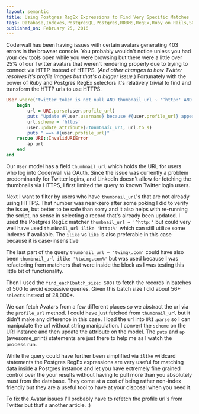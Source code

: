 ```yaml
---
layout: semantic
title: Using Postgres RegEx Expressions to Find Very Specific Matches
tags: Database,Indexes,PostgreSQL,Postgres,RDBMS,RegEx,Ruby on Rails,SQL
published_on: February 25, 2016
---
```


Coderwall has been having issues with certain avatars generating 403 errors in
the browser console. You probably wouldn't notice unless you had your dev tools
open while you were browsing but there were a little over 25% of our Twitter
avatars that weren't rendering properly due to trying to connect via HTTP
instead of HTTPS. (*And other changes to how Twitter resolves it's profile
images but that's a bigger issue.*)  Fortunately with the power of Ruby and
Postgres RegEx selectors it's relatively trivial to find and transform the HTTP
urls to use HTTPS.

```ruby
User.where("twitter_token is not null AND thumbnail_url ~ '^http:' AND thumbnail_url ~ 'twimg\.com'").find_each(batch_size: 500) do |user|
	begin
		url = URI.parse(user.profile_url)
		puts "Update #{user.username} because #{user.profile_url} appears to be HTTP."
		url.scheme = 'https'
		user.update_attribute(:thumbnail_url, url.to_s)
		puts " ==> #{user.profile_url}"
	rescue URI::InvalidURIError
		ap url
	end
end
```
Our `User` model has a field `thumbnail_url` which holds the URL for users who
log into Coderwall via OAuth. Since the issue was currently a problem
predominantly for Twitter logins, and LinkedIn doesn't allow for fetching the
thumbnails via HTTPS, I first limited the query to known Twitter login users.

Next I want to filter by users who have `thumbnail_url`'s that are not already
using HTTPS. That number was near-zero after some poking I did to verify the
issue, but better to be safe than sorry and it also helps with re-running the
script, no sense in selecting a record that's already been updated. I used the
Postgres RegEx matcher `thumbnail_url ~ '^http:'` but could very well have used
`thumbnail_url ilike 'http:%'` which can still utilize some indexes if
available. The `ilike` vs `like` is also preferable in this case because it is
case-insensitive

The last part of the query `thumbnail_url ~ 'twimg\.com'` could have also been
`thumbnail_url ilike '%twimg.com%'` but was used because I was refactoring from
matchers that were inside the block as I was testing this little bit of
functionality.

Then I used the `find_each(batch_size: 500)` to fetch the records in batches of
500 to avoid excessive queries. Given this batch size I did about 56+ `select`s
instead of 28,000+.

We can fetch Avatars from a few different places so we abstract the url via the
`profile_url` method. I could have just fetched from `thumbnail_url` but it
didn't make any difference in this case. I load the url into `URI.parse` so I
can manipulate the url without string manipulation. I convert the `scheme` on
the URI instance and then update the attribute on the model. The `puts` and `ap`
(awesome_print) statements are just there to help me as I watch the process run.

While the query could have further been simplified via `ilike` wildcard
statements the Postgres RegEx expressions are very useful for matching data
inside a Postgres instance and let you have extremely fine grained control over
the your results without having to pull more than you absolutely must from the
database. They come at a cost of being rather non-index friendly but they are a
useful tool to have at your disposal when you need it.

To fix the Avatar issues I'll probably have to refetch the profile url's from
Twitter but that's another article. :)
